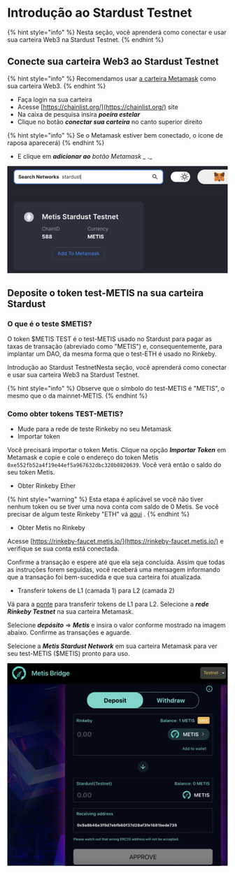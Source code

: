 # Introdução ao Stardust Testnet

{% hint style="info" %}
Nesta seção, você aprenderá como conectar e usar sua carteira Web3 na Stardust Testnet.
{% endhint %}

## **Conecte sua carteira Web3 ao Stardust Testnet** <a href="#connect-your-web3-wallet-to-the-stardust-testnet" id="connect-your-web3-wallet-to-the-stardust-testnet"></a>

{% hint style="info" %}
Recomendamos usar [a carteira Metamask](./) como sua carteira Web3.
{% endhint %}

* Faça login na sua carteira
* Acesse [https://chainlist.org/](https://chainlist.org/) site
* Na caixa de pesquisa insira _**poeira estelar**_
* Clique no botão _**conectar sua carteira**_ no canto superior direito

{% hint style="info" %}
Se o Metamask estiver bem conectado, o ícone de raposa aparecerá)
{% endhint %}

* E clique em _**adicionar ao** botão Metamask \__ .\_

![Adicione o Stardust Testnet ao Metamask usando chainlist.org](<../../.gitbook/assets/Schermata 2022-01-26 alle 23.17.31.png>)

## **Deposite o token test-METIS na sua carteira Stardust** <a href="#deposit-test-metis-token-to-your-stardust-wallet" id="deposit-test-metis-token-to-your-stardust-wallet"></a>

### **O que é** o teste $METIS? <a href="#what-is-usdmetis-test" id="what-is-usdmetis-test"></a>

O token $METIS TEST é o test-METIS usado no Stardust para pagar as taxas de transação (abreviado como "METIS") e, consequentemente, para implantar um DAO, da mesma forma que o test-ETH é usado no Rinkeby.

Introdução ao Stardust TestnetNesta seção, você aprenderá como conectar e usar sua carteira Web3 na Stardust Testnet.

{% hint style="info" %}
Observe que o símbolo do test-METIS é "METIS", o mesmo que o da mainnet-METIS.
{% endhint %}

### Como obter tokens TEST-METIS? <a href="#how-to-get-test-metis-tokens" id="how-to-get-test-metis-tokens"></a>

* Mude para a rede de teste Rinkeby no seu Metamask
* Importar token

Você precisará importar o token Metis. Clique na opção _**Importar Token**_ em Metamask e copie e cole o endereço do token Metis `0xe552fb52a4f19e44ef5a967632dbc320b0820639`. Você verá então o saldo do seu token Metis.

* Obter Rinkeby Ether

{% hint style="warning" %}
Esta etapa é aplicável se você não tiver nenhum token ou se tiver uma nova conta com saldo de 0 Metis. Se você precisar de algum teste Rinkeby "ETH" vá [aqui](getting-started-with-rinkeby-testnet.md) .
{% endhint %}

* Obter Metis no Rinkeby

Acesse [https://rinkeby-faucet.metis.io/](https://rinkeby-faucet.metis.io/) e verifique se sua conta está conectada.

Confirme a transação e espere até que ela seja concluída. Assim que todas as instruções forem seguidas, você receberá uma mensagem informando que a transação foi bem-sucedida e que sua carteira foi atualizada.

* Transferir tokens de L1 (camada 1) para L2 (camada 2)

Vá para a [ponte](https://bridge.metis.io/) para transferir tokens de L1 para L2. Selecione a _**rede Rinkeby Testnet**_ na sua carteira Metamask.

Selecione _**depósito**_ => _**Metis**_ e insira o valor conforme mostrado na imagem abaixo. Confirme as transações e aguarde.

Selecione a _**Metis Stardust Network**_ em sua carteira Metamask para ver seu test-METIS ($METIS) pronto para uso.

![Ponte Metis - de L1 a L2.](<../../.gitbook/assets/Schermata 2022-01-30 alle 16.20.10 (1).png>)
